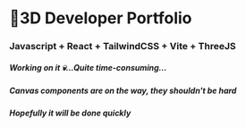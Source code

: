 # 🚀3D Developer Portfolio

### Javascript + React + TailwindCSS + Vite + ThreeJS
##### Working on it 💀...Quite time-consuming...
##### Canvas components are on the way, they shouldn't be hard
##### Hopefully it will be done quickly
